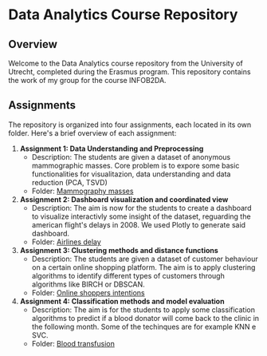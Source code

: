 # Data Analytics Course Repository

## Overview

Welcome to the Data Analytics course repository from the University of Utrecht, completed during the Erasmus program. This repository contains the work of my group for the course INFOB2DA.

## Assignments

The repository is organized into four assignments, each located in its own folder. Here's a brief overview of each assignment:

1. **Assignment 1: Data Understanding and Preprocessing**
    - Description: The students are given a dataset of anonymous mammographic masses. Core problem is to expore some basic functionalities for visualitazion, data understanding and data reduction (PCA, TSVD)
    - Folder: [Mammography masses](https://github.com/MarognaLorenzo/Mammography_dataset_analysis)
2. **Assignment 2: Dashboard visualization and coordinated view**
    - Description: The aim is now for the students to create a dashboard to visualize interactivly some insight of the dataset, reguarding the american flight's delays in 2008. We used Plotly to generate said dashboard.
    - Folder: [Airlines delay](https://github.com/MarognaLorenzo/Airlines_delay)
3. **Assignment 3: Clustering methods and distance functions**
    - Description: The students are given a dataset of customer behaviour on a certain online shopping platform. The aim is to apply clustering algorithms to identify different types of customers through algorithms like BIRCH or DBSCAN.
    - Folder: [Online shoppers intentions](https://github.com/MarognaLorenzo/Online_shoppers_intentions)
4. **Assignment 4: Classification methods and model evaluation**
    - Description: The aim is for the students to apply some classification algorithms to predict if a blood donator will come back to the clinic in the following month. Some of the techinques are for example KNN e SVC.
    - Folder: [Blood transfusion](https://github.com/MarognaLorenzo/Blood_Transfusion)